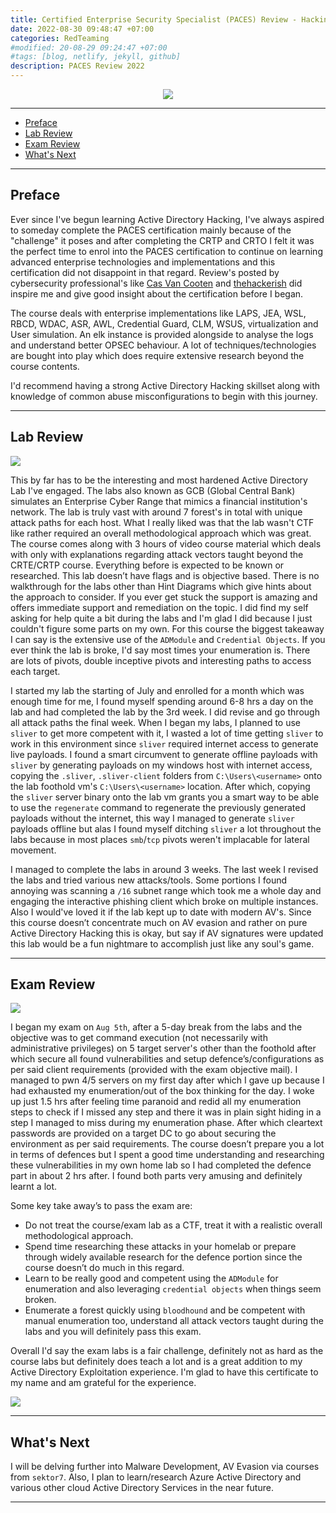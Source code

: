 ```yaml
---
title: Certified Enterprise Security Specialist (PACES) Review - Hacking "Global Central Bank (GCB)"
date: 2022-08-30 09:48:47 +07:00
categories: RedTeaming
#modified: 20-08-29 09:24:47 +07:00
#tags: [blog, netlify, jekyll, github]
description: PACES Review 2022
---
```


<p align="center">
     <img src="https://raw.githubusercontent.com/m3rcer/m3rcer.github.io/master/_posts/redteaming/Paces_Review/forest-map.png">
</p>

-------------------------------------------------------

- [Preface](#preface)
- [Lab Review](#lab-review)
- [Exam Review](#exam-review)
- [What's Next](#whats-next)

-------------------------------------------------------

## Preface

Ever since I've begun learning Active Directory Hacking, I've always aspired to someday complete the PACES certification mainly because of the "challenge" it poses and after completing the CRTP and CRTO I felt it was the perfect time to enrol into the PACES certification to continue on learning advanced enterprise technologies and implementations and this certification did not disappoint in that regard. Review's posted by cybersecurity professional's like [Cas Van Cooten](https://casvancooten.com/posts/2021/10/so-you-wanna-hack-a-bank-global-central-bank-paces-certification-review/) and [thehackerish](https://www.youtube.com/watch?v=XnvWijxOu1A) did inspire me and give good insight about the certification before I began.

The course deals with enterprise implementations like LAPS, JEA, WSL, RBCD, WDAC, ASR, AWL, Credential Guard, CLM, WSUS, virtualization and User simulation. An elk instance is provided alongside to analyse the logs and understand better OPSEC behaviour. A lot of techniques/technologies are bought into play which does require extensive research beyond the course contents.

I'd recommend having a strong Active Directory Hacking skillset along with knowledge of common abuse misconfigurations to begin with this journey.

-------------------------------------------------------

## Lab Review

![](lab.png)

This by far has to be the interesting and most hardened Active Directory Lab I've engaged. The labs also known as GCB (Global Central Bank) simulates an Enterprise Cyber Range that mimics a financial institution's network. The lab is truly vast with around 7 forest's in total with unique attack paths for each host. What I really liked was that the lab wasn't CTF like rather required an overall methodological approach which was great. The course comes along with 3 hours of video course material which deals with only with explanations regarding attack vectors taught beyond the CRTE/CRTP course. Everything before is expected to be known or researched. 
This lab doesn’t have flags and is objective based. There is no walkthrough for the labs other than Hint Diagrams which give hints about the approach to consider. If you ever get stuck the support is amazing and offers immediate support and remediation on the topic. I did find my self asking for help quite a bit during the labs and I'm glad I did because I just couldn't figure some parts on my own. 
For this course the biggest takeaway I can say is the extensive use of the `ADModule` and `Credential Objects`. If you ever think the lab is broke, I'd say most times your enumeration is. There are lots of pivots, double inceptive pivots and interesting paths to access each target.

I started my lab the starting of July and enrolled for a month which was enough time for me, I found myself spending around 6-8 hrs a day on the lab and had completed the lab by the 3rd week. I did revise and go through all attack paths the final week. When I began my labs, I planned to use `sliver` to get more competent with it, I wasted a lot of time getting `sliver` to work in this environment since `sliver` required internet access to generate live payloads. I found a smart circumvent to generate offline payloads with `sliver` by generating payloads on my windows host with internet access, copying the `.sliver`, `.sliver-client` folders from `C:\Users\<username>` onto the lab foothold vm's `C:\Users\<username>` location. After which, copying the `sliver` server binary onto the lab vm grants you a smart way to be able to use the `regenerate` command to regenerate the previously generated payloads without the internet, this way I managed to generate `sliver` payloads offline but alas I found myself ditching `sliver` a lot throughout the labs because in most places `smb`/`tcp` pivots weren't implacable for lateral movement.

I managed to complete the labs in around 3 weeks. The last week I revised the labs and tried various new attacks/tools. Some portions I found annoying was scanning a `/16` subnet range which took me a whole day and engaging the interactive phishing client which broke on multiple instances. Also I would've loved it if the lab kept up to date with modern AV's. Since this course doesn’t concentrate much on AV evasion and rather on pure Active Directory Hacking this is okay, but say if AV signatures were updated this lab would be a fun nightmare to accomplish just like any soul's game.

-------------------------------------------------------

## Exam Review

![](lab2.png)

I began my exam on `Aug 5th`, after a 5-day break from the labs and the objective was to get command execution (not necessarily with administrative privileges) on 5 target server's other than the foothold after which secure all found vulnerabilities and setup defence’s/configurations as per said client requirements (provided with the exam objective mail). I managed to pwn 4/5 servers on my first day after which I gave up because I had exhausted my enumeration/out of the box thinking for the day. I woke up just 1.5 hrs after feeling time paranoid and redid all my enumeration steps to check if I missed any step and there it was in plain sight hiding in a step I managed to miss during my enumeration phase. After which cleartext passwords are provided on a target DC to go about securing the environment as per said requirements. The course doesn’t prepare you a lot in terms of defences but I spent a good time understanding and researching these vulnerabilities in my own home lab so I had completed the defence part in about 2 hrs after. I found both parts very amusing and definitely learnt a lot. 

Some key take away’s to pass the exam are:
- Do not treat the course/exam lab as a CTF, treat it with a realistic overall methodological approach.
- Spend time researching these attacks in your homelab or prepare through widely available research for the defence portion since the course doesn’t do much in this regard.
- Learn to be really good and competent using the `ADModule` for enumeration and also leveraging `credential objects` when things seem broken. 
- Enumerate a forest quickly using `bloodhound` and be competent with manual enumeration too, understand all attack vectors taught during the labs and you will definitely pass this exam. 

Overall I'd say the exam labs is a fair challenge, definitely not as hard as the course labs but definitely does teach a lot and is a great addition to my Active Directory Exploitation experience. I'm glad to have this certificate to my name and am grateful for the experience.

![](cert.png)

-------------------------------------------------------

## What's Next

I will be delving further into Malware Development, AV Evasion via courses from `sektor7`. Also, I plan to learn/research Azure Active Directory and various other cloud Active Directory Services in the near future.

-------------------------------------------------------

